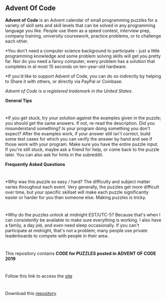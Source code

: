 ## Advent Of Code
**Advent of Code** is an Advent calendar of small programming puzzles for a variety of skill sets and skill levels that can be solved in any programming language you like. People use them as a speed contest, interview prep, company training, university coursework, practice problems, or to challenge each other.

*You don't need a computer science background to participate - just a little programming knowledge and some problem solving skills will get you pretty far. Nor do you need a fancy computer; every problem has a solution that completes in at most 15 seconds on ten-year-old hardware.

*If you'd like to support Advent of Code, you can do so indirectly by helping to Share it with others, or directly via PayPal or Coinbase.

*Advent of Code is a registered trademark in the United States.*

**General Tips**
#
*If you get stuck, try your solution against the examples given in the puzzle; you should get the same answers. If not, re-read the description. Did you misunderstand something? Is your program doing something you don't expect? After the examples work, if your answer still isn't correct, build some test cases for which you can verify the answer by hand and see if those work with your program. Make sure you have the entire puzzle input. If you're still stuck, maybe ask a friend for help, or come back to the puzzle later. You can also ask for hints in the subreddit.

**Frequently Asked Questions**
#
*Why was this puzzle so easy / hard? The difficulty and subject matter varies throughout each event. Very generally, the puzzles get more difficult over time, but your specific skillset will make each puzzle significantly easier or harder for you than someone else. Making puzzles is tricky.
#
*Why do the puzzles unlock at midnight EST/UTC-5? Because that's when I can consistently be available to make sure everything is working. I also have a family, a day job, and even need sleep occasionally. If you can't participate at midnight, that's not a problem; many people use private leaderboards to compete with people in their area.
#
This repository contains **CODE for PUZZLES posted in ADVENT OF CODE 2019**
#
Follow this link to access the [site ](https://adventofcode.com/2019/about)
#
Download this [repository](https://github.com/Elukoye/advent_of_code.git)
